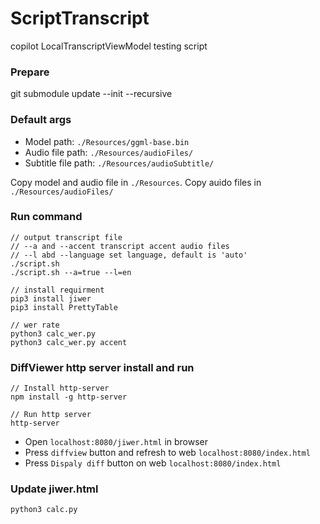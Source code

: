 # ScriptTranscript

copilot LocalTranscriptViewModel testing script

### Prepare
git submodule update --init --recursive

### Default args
+ Model path: `./Resources/ggml-base.bin`
+ Audio file path: `./Resources/audioFiles/`
+ Subtitle file path: `./Resources/audioSubtitle/`  

Copy model and audio file in `./Resources`. Copy auido files in `./Resources/audioFiles/`

### Run command
```
// output transcript file
// --a and --accent transcript accent audio files
// --l abd --language set language, default is 'auto'
./script.sh
./script.sh --a=true --l=en

// install requirment
pip3 install jiwer
pip3 install PrettyTable

// wer rate
python3 calc_wer.py
python3 calc_wer.py accent
```

### DiffViewer http server install and run
```
// Install http-server
npm install -g http-server

// Run http server
http-server
```
+ Open `localhost:8080/jiwer.html` in browser
+ Press `diffview` button and refresh to web `localhost:8080/index.html`
+ Press `Dispaly diff` button on web `localhost:8080/index.html`

### Update jiwer.html
```
python3 calc.py
```
